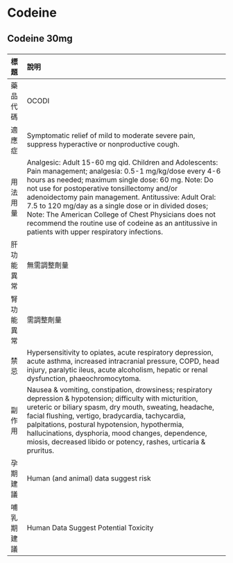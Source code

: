 # Codeine

## Codeine 30mg

##### 

| 標題       | 說明                                                                                                                                                                                                                                                                                                                                                                                                                                                                                               |
|:-----------|:---------------------------------------------------------------------------------------------------------------------------------------------------------------------------------------------------------------------------------------------------------------------------------------------------------------------------------------------------------------------------------------------------------------------------------------------------------------------------------------------------|
| 藥品代碼   | OCODI                                                                                                                                                                                                                                                                                                                                                                                                                                                                                              |
| 適應症     | Symptomatic relief of mild to moderate severe pain, suppress hyperactive or nonproductive cough.                                                                                                                                                                                                                                                                                                                                                                                                   |
| 用法用量   | Analgesic: Adult 15-60 mg qid. Children and Adolescents: Pain management; analgesia: 0.5-1 mg/kg/dose every 4-6 hours as needed; maximum single dose: 60 mg. Note: Do not use for postoperative tonsillectomy and/or adenoidectomy pain management. Antitussive: Adult Oral: 7.5 to 120 mg/day as a single dose or in divided doses; Note: The American College of Chest Physicians does not recommend the routine use of codeine as an antitussive in patients with upper respiratory infections. |
| 肝功能異常 | 無需調整劑量                                                                                                                                                                                                                                                                                                                                                                                                                                                                                       |
| 腎功能異常 | 需調整劑量                                                                                                                                                                                                                                                                                                                                                                                                                                                                                         |
| 禁忌       | Hypersensitivity to opiates, acute respiratory depression, acute asthma, increased intracranial pressure, COPD, head injury, paralytic ileus, acute alcoholism, hepatic or renal dysfunction, phaeochromocytoma.                                                                                                                                                                                                                                                                                   |
| 副作用     | Nausea & vomiting, constipation, drowsiness; respiratory depression & hypotension; difficulty with micturition, ureteric or biliary spasm, dry mouth, sweating, headache, facial flushing, vertigo, bradycardia, tachycardia, palpitations, postural hypotension, hypothermia, hallucinations, dysphoria, mood changes, dependence, miosis, decreased libido or potency, rashes, urticaria & pruritus.                                                                                             |
| 孕期建議   | Human (and animal) data suggest risk                                                                                                                                                                                                                                                                                                                                                                                                                                                               |
| 哺乳期建議 | Human Data Suggest Potential Toxicity                                                                                                                                                                                                                                                                                                                                                                                                                                                              |

